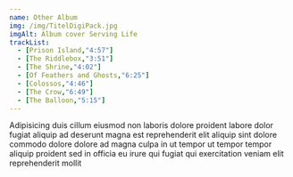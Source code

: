```yaml
---
name: Other Album
img: /img/TitelDigiPack.jpg
imgAlt: Album cover Serving Life
trackList:
  - [Prison Island,"4:57"]
  - [The Riddlebox,"3:51"]
  - [The Shrine,"4:02"]
  - [Of Feathers and Ghosts,"6:25"]
  - [Colossos,"4:46"]
  - [The Crow,"6:49"]
  - [The Balloon,"5:15"]
---
```


Adipisicing duis cillum eiusmod non laboris dolore proident labore dolor
fugiat aliquip ad deserunt magna est reprehenderit elit aliquip sint
dolore commodo dolore dolore ad magna culpa in ut tempor ut tempor
tempor aliquip proident sed in officia eu irure qui fugiat qui
exercitation veniam elit reprehenderit mollit
